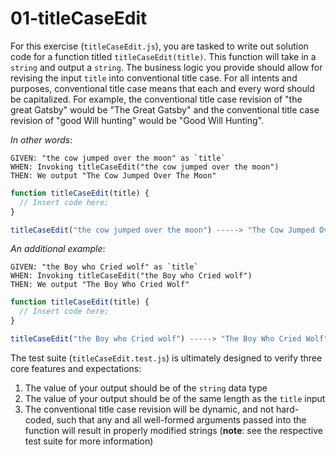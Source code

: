 # 01-titleCaseEdit

For this exercise (`titleCaseEdit.js`), you are tasked to write out solution code for a function titled `titleCaseEdit(title)`. This function will take in a `string` and output a `string`. The business logic you provide should allow for revising the input `title` into conventional title case. For all intents and purposes, conventional title case means that each and every word should be capitalized. For example, the conventional title case revision of "the great Gatsby" would be "The Great Gatsby" and the conventional title case revision of "good Will hunting" would be "Good Will Hunting".

_In other words_:

```
GIVEN: "the cow jumped over the moon" as `title`
WHEN: Invoking titleCaseEdit("the cow jumped over the moon")
THEN: We output "The Cow Jumped Over The Moon"
```

```js
function titleCaseEdit(title) {
  // Insert code here;
}

titleCaseEdit("the cow jumped over the moon") -----> "The Cow Jumped Over The Moon";
```

_An additional example_:

```
GIVEN: "the Boy who Cried wolf" as `title`
WHEN: Invoking titleCaseEdit("the Boy who Cried wolf")
THEN: We output "The Boy Who Cried Wolf"
```

```js
function titleCaseEdit(title) {
  // Insert code here;
}

titleCaseEdit("the Boy who Cried wolf") -----> "The Boy Who Cried Wolf";
```

The test suite (`titleCaseEdit.test.js`) is ultimately designed to verify three core features and expectations:

1) The value of your output should be of the `string` data type 
2) The value of your output should be of the same length as the `title` input
3) The conventional title case revision will be dynamic, and not hard-coded, such that any and all well-formed arguments passed into the function will result in properly modified strings (**note**: see the respective test suite for more information)